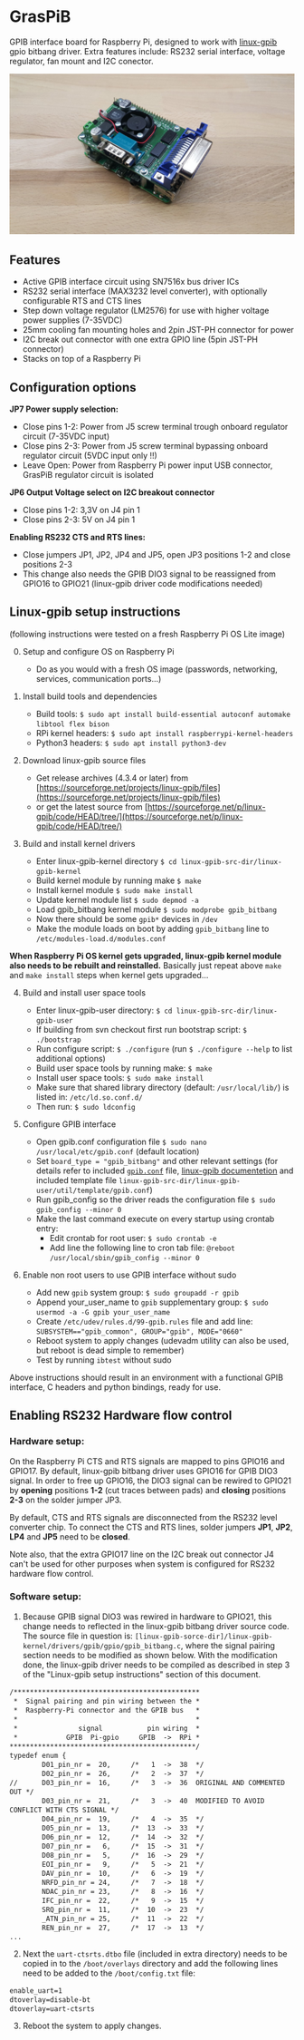 # GrasPiB
GPIB interface board for Raspberry Pi, designed to work with [linux-gpib](https://linux-gpib.sourceforge.io/) gpio bitbang driver. Extra features include: RS232 serial interface, voltage regulator, fan mount and I2C conector.

![GrasPiB](Images/IMG_20211229_181813.jpg)

## Features
* Active GPIB interface circuit using SN7516x bus driver ICs
* RS232 serial interface (MAX3232 level converter), with optionally configurable RTS and CTS lines
* Step down voltage regulator (LM2576) for use with higher voltage power supplies (7-35VDC)
* 25mm cooling fan mounting holes and 2pin JST-PH connector for power
* I2C break out connector with one extra GPIO line (5pin JST-PH connector)
* Stacks on top of a Raspberry Pi

## Configuration options

**JP7 Power supply selection:**

* Close pins 1-2: Power from J5 screw terminal trough onboard regulator circuit (7-35VDC input)
* Close pins 2-3: Power from J5 screw terminal bypassing onboard regulator circuit (5VDC input only !!)
* Leave Open: Power from Raspberry Pi power input USB connector, GrasPiB regulator circuit is isolated

**JP6 Output Voltage select on I2C breakout connector**

* Close pins 1-2: 3,3V on J4 pin 1
* Close pins 2-3: 5V on J4 pin 1

**Enabling RS232 CTS and RTS lines:**

* Close jumpers JP1, JP2, JP4 and JP5, open JP3 positions 1-2 and close positions 2-3
* This change also needs the GPIB DIO3 signal to be reassigned from GPIO16 to GPIO21 (linux-gpib driver code modifications needed)

## Linux-gpib setup instructions

(following instructions were tested on a fresh Raspberry Pi OS Lite image)

0. Setup and configure OS on Raspberry Pi
    * Do as you would with a fresh OS image (passwords, networking, services, communication ports...)

1. Install build tools and dependencies
    * Build tools: `$ sudo apt install build-essential autoconf automake libtool flex bison`
    * RPi kernel headers: `$ sudo apt install raspberrypi-kernel-headers`
    * Python3 headers: `$ sudo apt install python3-dev`

2. Download linux-gpib source files
    * Get release archives (4.3.4 or later) from [https://sourceforge.net/projects/linux-gpib/files](https://sourceforge.net/projects/linux-gpib/files)
    * or get the latest source from [https://sourceforge.net/p/linux-gpib/code/HEAD/tree/](https://sourceforge.net/p/linux-gpib/code/HEAD/tree/)

3. Build and install kernel drivers
    * Enter linux-gpib-kernel directory `$ cd linux-gpib-src-dir/linux-gpib-kernel`
    * Build kernel module by running make `$ make`
    * Install kernel module `$ sudo make install`
    * Update kernel module list `$ sudo depmod -a`
    * Load gpib_bitbang kernel module `$ sudo modprobe gpib_bitbang`
    * Now there should be some `gpib*` devices in `/dev`
    * Make the module loads on boot by adding `gpib_bitbang` line to `/etc/modules-load.d/modules.conf`

**When Raspberry Pi OS kernel gets upgraded, linux-gpib kernel module also needs to be rebuilt and reinstalled.**
Basically just repeat above `make` and `make install` steps when kernel gets upgraded...

4. Build and install user space tools
    * Enter linux-gpib-user directory: `$ cd linux-gpib-src-dir/linux-gpib-user`
    * If building from svn checkout first run bootstrap script: `$ ./bootstrap`
    * Run configure script: `$ ./configure` (run `$ ./configure --help` to list additional options)
    * Build user space tools by running make: `$ make`
    * Install user space tools: `$ sudo make install`
    * Make sure that shared library directory (default: `/usr/local/lib/`) is listed in: `/etc/ld.so.conf.d/`
    * Then run: `$ sudo ldconfig`

5. Configure GPIB interface
    * Open gpib.conf configuration file `$ sudo nano /usr/local/etc/gpib.conf` (default location)
    * Set `board_type = "gpib_bitbang"` and other relevant settings (for details refer to included [`gpib.conf`](extra/gpib.conf) file, [linux-gpib documentetion](https://linux-gpib.sourceforge.io/doc_html/configuration-gpib-conf.html) and included template file `linux-gpib-src-dir/linux-gpib-user/util/template/gpib.conf`)
    * Run gpib_config so the driver reads the configuration file `$ sudo gpib_config --minor 0`
    * Make the last command execute on every startup using crontab entry:
        - Edit crontab for root user: `$ sudo crontab -e`
        - Add line the following line to cron tab file: `@reboot /usr/local/sbin/gpib_config --minor 0`

6. Enable non root users to use GPIB interface without sudo
    - Add new `gpib` system group: `$ sudo groupadd -r gpib`
    - Append your_user_name to `gpib` supplementary group: `$ sudo usermod -a -G gpib your_user_name`
    - Create `/etc/udev/rules.d/99-gpib.rules` file and add line: `SUBSYSTEM=="gpib_common", GROUP="gpib", MODE="0660"`
    - Reboot system to apply changes (udevadm utility can also be used, but reboot is dead simple to remember)
    - Test by running `ibtest` without sudo

Above instructions should result in an environment with a functional GPIB interface, C headers and python bindings, ready for use.

## Enabling RS232 Hardware flow control

### Hardware setup:

On the Raspberry Pi CTS and RTS signals are mapped to pins GPIO16 and GPIO17. By default, linux-gpib bitbang driver uses GPIO16 for GPIB DIO3 signal. In order to free up GPIO16, the DIO3 signal can be rewired to GPIO21 by **opening** positions **1-2** (cut traces between pads) and **closing** positions **2-3** on the solder jumper JP3.

By default, CTS and RTS signals are disconnected from the RS232 level converter chip. To connect the CTS and RTS lines, solder jumpers **JP1**, **JP2**, **LP4** and **JP5** need to be **closed**.

Note also, that the extra GPIO17 line on the I2C break out connector J4 can't be used for other purposes when system is configured for RS232 hardware flow control.

### Software setup:

1. Because GPIB signal DIO3 was rewired in hardware to GPIO21, this change needs to reflected in the linux-gpib bitbang driver source code. The source file in question is: `[linux-gpib-sorce-dir]/linux-gpib-kernel/drivers/gpib/gpio/gpib_bitbang.c`, where the signal pairing section needs to be modified as shown below. With the modification done, the linux-gpib driver needs to be compiled as described in step 3 of the "Linux-gpib setup instructions" section of this document.

```
/**********************************************
 *  Signal pairing and pin wiring between the *
 *  Raspberry-Pi connector and the GPIB bus   *
 *                                            *
 *               signal           pin wiring  *
 *            GPIB  Pi-gpio     GPIB  ->  RPi *
**********************************************/
typedef enum {
        D01_pin_nr =  20,     /*   1  ->  38  */
        D02_pin_nr =  26,     /*   2  ->  37  */
//      D03_pin_nr =  16,     /*   3  ->  36  ORIGINAL AND COMMENTED OUT */
        D03_pin_nr =  21,     /*   3  ->  40  MODIFIED TO AVOID CONFLICT WITH CTS SIGNAL */
        D04_pin_nr =  19,     /*   4  ->  35  */
        D05_pin_nr =  13,     /*  13  ->  33  */
        D06_pin_nr =  12,     /*  14  ->  32  */
        D07_pin_nr =   6,     /*  15  ->  31  */
        D08_pin_nr =   5,     /*  16  ->  29  */
        EOI_pin_nr =   9,     /*   5  ->  21  */
        DAV_pin_nr =  10,     /*   6  ->  19  */
        NRFD_pin_nr = 24,     /*   7  ->  18  */
        NDAC_pin_nr = 23,     /*   8  ->  16  */
        IFC_pin_nr =  22,     /*   9  ->  15  */
        SRQ_pin_nr =  11,     /*  10  ->  23  */
        _ATN_pin_nr = 25,     /*  11  ->  22  */
        REN_pin_nr =  27,     /*  17  ->  13  */
...

```

2. Next the `uart-ctsrts.dtbo` file (included in extra directory) needs to be copied in to the `/boot/overlays` directory and add the following lines need to be added to the `/boot/config.txt` file:

```
enable_uart=1
dtoverlay=disable-bt
dtoverlay=uart-ctsrts
```

3. Reboot the system to apply changes.